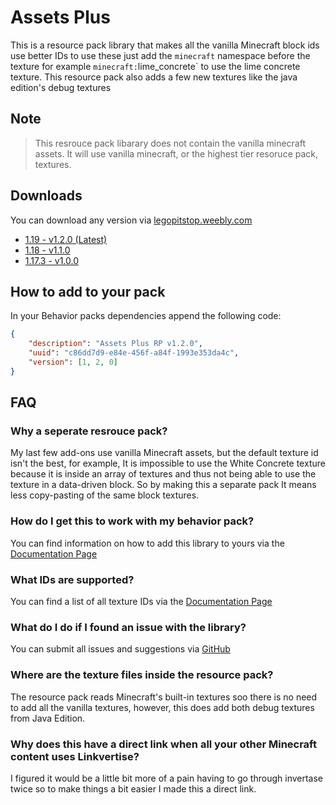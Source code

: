 # Assets Plus

This is a resource pack library that makes all the vanilla Minecraft block ids use better IDs to use these just add the `minecraft` namespace before the texture for example `minecraft:`lime_concrete` to use the lime concrete texture. This resource pack also adds a few new textures like the java edition's debug textures

## Note

> This resrouce pack libarary does not contain the vanilla minecraft assets. It will use vanilla minecraft, or the highest tier resoruce pack, textures.

## Downloads

You can download any version via [legopitstop.weebly.com](https://legopitstop.weebly.com/assets-plus.html)

- [1.19 - v1.2.0 (Latest)]()
- [1.18 - v1.1.0](https://www.mediafire.com/file/te3v8k4ri0msk71/Assets_Plus_RP_v1.1.0.mcpack/file)
- [1.17.3 - v1.0.0](https://www.mediafire.com/file/13j38byhg522sow/Assets_Plus_RP_v1.0.0.mcpack/file)

## How to add to your pack

In your Behavior packs dependencies append the following code:

```json
{
    "description": "Assets Plus RP v1.2.0",
    "uuid": "c86dd7d9-e84e-456f-a84f-1993e353da4c",
    "version": [1, 2, 0]
}
```

## FAQ

### Why a seperate resrouce pack?

My last few add-ons use vanilla Minecraft assets, but the default texture id isn't the best, for example, It is impossible to use the White Concrete texture because it is inside an array of textures and thus not being able to use the texture in a data-driven block. So by making this a separate pack It means less copy-pasting of the same block textures.

### How do I get this to work with my behavior pack?

You can find information on how to add this library to yours via the [Documentation Page](https://legopitstop.github.io/Assets_Plus/)

### What IDs are supported?

You can find a list of all texture IDs via the [Documentation Page](https://legopitstop.github.io/Assets_Plus/)

### What do I do if I found an issue with the library?

You can submit all issues and suggestions via [GitHub](https://github.com/legopitstop/Assets_Plus/issues)

### Where are the texture files inside the resource pack?

The resource pack reads Minecraft's built-in textures soo there is no need to add all the vanilla textures, however, this does add both debug textures from Java Edition.

### Why does this have a direct link when all your other Minecraft content uses Linkvertise?

I figured it would be a little bit more of a pain having to go through invertase twice so to make things a bit easier I made this a direct link.
